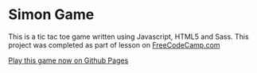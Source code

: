 # Simon Game

This is a tic tac toe game written using Javascript, HTML5 and Sass. This project was completed as part of lesson on [FreeCodeCamp.com](http://freecodecamp.com)

[Play this game now on Github Pages](https://njmyers.github.io/simon-game/)

